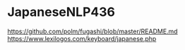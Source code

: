 # JapaneseNLP436


https://github.com/polm/fugashi/blob/master/README.md
https://www.lexilogos.com/keyboard/japanese.php
